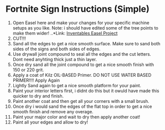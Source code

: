 
# Fortnite Sign Instructions (Simple)

1.  Open Easel here and make your changes for your specific machine setups as you like.  Note: i should have edited some of the tree points to make them wider!
..*Link: [Inventables Easel Project](http://easel.inventables.com/projects/G5yLkRlMgFWuIes8Hz5fCg) 
2.  CUT!!!
3.  Sand all the edges to get a nice smooth surface.  Make sure to sand both sides of the signs and both sides of edges.
4.  Use drywall joint compound to seal all the edges and the cut letters.  Dont need anyhting thick just a thin layer.
5.  Once dry sand all the joint compound to get a nice smooth finish with 150 or 220 grit.
6.  Apply a coat of Kilz OIL-BASED Primer.  DO NOT USE WATER BASED PRIMER!!!! Apply Again
7.  Lightly Sand again to get a nice smooth platform for your paint.
8.  Paint your interior letters first, i didnt do this but it owuld have made this quicker to dry and finish.
9.  Paint another coat and then get all your corners with a small brush.
10. Once dry i would sand the edges of the flat top in order to get a nice smooth finish and remove any overage.
11. Paint your major color and wait to dry then apply another coat!
12.  Paint all your edges  and allow to dry!

